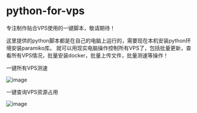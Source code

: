 # python-for-vps
专注制作贴合VPS使用的一键脚本，敬请期待！

这里提供的python脚本都是在自己的电脑上运行的，需要现在本机安装python环境安装paramiko库。
就可以用现实电脑操作控制所有VPS了，包括批量更新，查看所有VPS情况，批量安装docker，批量上传文件，批量测速等操作！



一键所有VPS测速

![image](https://user-images.githubusercontent.com/131984541/235054277-167efc75-103b-4fcc-9982-26eea7e265ff.png)



一键查询VPS资源占用

![image](https://user-images.githubusercontent.com/131984541/235054455-3d05d85f-e446-4463-8a14-b7e717d8e630.png)


